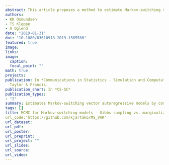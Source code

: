 ```yaml
---
abstract: This article proposes a method to estimate Markov-switching vector autoregressive models that combines (integrated over latent states) marginal likelihood and Hamiltonian Monte Carlo. The method is compared to commonly used implementations of Gibbs sampling. The proposed method is found to be numerically robust, flexible with respect to model specification and easy to implement using the Stan software package. The methodology is illustrated on a real data application exploring time-varying cointegration relationships in a data set consisting of crude oil and natural gas prices.
authors:
- KK Osmundsen
- TS Kleppe
- A Oglend
date: "2019-01-31"
doi: "10.1080/03610918.2019.1565580"
featured: true
image:
links:
image:
  caption: 
  focal_point: ""  
math: true
projects:
publication: In *Communications in Statistics - Simulation and Computation*,
  Taylor & Francis.
publication_short: In *CS-SC*
publication_types:
- "2"
summary: Estimates Markov-switching vector autoregressive models by combining marginal likelihood and Hamiltonian Monte Carlo.
tags: []
title: MCMC for Markov-switching models - Gibbs sampling vs. marginalized likelihood
url_code:'https://github.com/kjartako/MS_VAR'
url_dataset:
url_pdf:
url_poster:
url_preprint: 
url_project: ""
url_slides:
url_source:
url_video:
---
```


